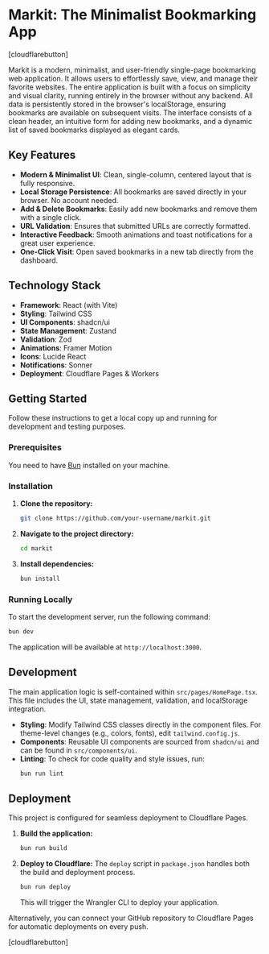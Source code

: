 # Markit: The Minimalist Bookmarking App

[cloudflarebutton]

Markit is a modern, minimalist, and user-friendly single-page bookmarking web application. It allows users to effortlessly save, view, and manage their favorite websites. The entire application is built with a focus on simplicity and visual clarity, running entirely in the browser without any backend. All data is persistently stored in the browser's localStorage, ensuring bookmarks are available on subsequent visits. The interface consists of a clean header, an intuitive form for adding new bookmarks, and a dynamic list of saved bookmarks displayed as elegant cards.

## Key Features

- **Modern & Minimalist UI**: Clean, single-column, centered layout that is fully responsive.
- **Local Storage Persistence**: All bookmarks are saved directly in your browser. No account needed.
- **Add & Delete Bookmarks**: Easily add new bookmarks and remove them with a single click.
- **URL Validation**: Ensures that submitted URLs are correctly formatted.
- **Interactive Feedback**: Smooth animations and toast notifications for a great user experience.
- **One-Click Visit**: Open saved bookmarks in a new tab directly from the dashboard.

## Technology Stack

- **Framework**: React (with Vite)
- **Styling**: Tailwind CSS
- **UI Components**: shadcn/ui
- **State Management**: Zustand
- **Validation**: Zod
- **Animations**: Framer Motion
- **Icons**: Lucide React
- **Notifications**: Sonner
- **Deployment**: Cloudflare Pages & Workers

## Getting Started

Follow these instructions to get a local copy up and running for development and testing purposes.

### Prerequisites

You need to have [Bun](https://bun.sh/) installed on your machine.

### Installation

1.  **Clone the repository:**
    ```sh
    git clone https://github.com/your-username/markit.git
    ```
2.  **Navigate to the project directory:**
    ```sh
    cd markit
    ```
3.  **Install dependencies:**
    ```sh
    bun install
    ```

### Running Locally

To start the development server, run the following command:

```sh
bun dev
```

The application will be available at `http://localhost:3000`.

## Development

The main application logic is self-contained within `src/pages/HomePage.tsx`. This file includes the UI, state management, validation, and localStorage integration.

- **Styling**: Modify Tailwind CSS classes directly in the component files. For theme-level changes (e.g., colors, fonts), edit `tailwind.config.js`.
- **Components**: Reusable UI components are sourced from `shadcn/ui` and can be found in `src/components/ui`.
- **Linting**: To check for code quality and style issues, run:
  ```sh
  bun run lint
  ```

## Deployment

This project is configured for seamless deployment to Cloudflare Pages.

1.  **Build the application:**
    ```sh
    bun run build
    ```
2.  **Deploy to Cloudflare:**
    The `deploy` script in `package.json` handles both the build and deployment process.
    ```sh
    bun run deploy
    ```
    This will trigger the Wrangler CLI to deploy your application.

Alternatively, you can connect your GitHub repository to Cloudflare Pages for automatic deployments on every push.

[cloudflarebutton]